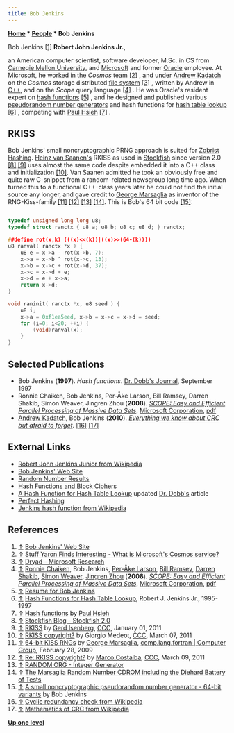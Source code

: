 ```yaml
---
title: Bob Jenkins
---
```

**[Home](Home "Home") * [People](People "People") * Bob Jenkins**

[](http://burtleburtle.net/bob/) Bob Jenkins <a id="cite-note-1" href="#cite-ref-1">[1]</a>
**Robert John Jenkins Jr.**,

an American computer scientist, software developer, M.Sc. in CS from [Carnegie Mellon University](Carnegie_Mellon_University "Carnegie Mellon University"), and [Microsoft](Microsoft "Microsoft") and former [Oracle](https://en.wikipedia.org/wiki/Oracle_Corporation) employee. At Microsoft, he worked in the *Cosmos* team <a id="cite-note-2" href="#cite-ref-2">[2]</a> , and under [Andrew Kadatch](Andrew_Kadatch "Andrew Kadatch") on the *Cosmos* storage distributed [file system](https://en.wikipedia.org/wiki/File_system) <a id="cite-note-3" href="#cite-ref-3">[3]</a> , written by Andrew in [C++](Cpp "Cpp"), and on the *Scope* query language <a id="cite-note-4" href="#cite-ref-4">[4]</a> . He was Oracle's resident expert on [hash functions](https://en.wikipedia.org/wiki/Hash_function) <a id="cite-note-5" href="#cite-ref-5">[5]</a> , and he designed and published various [pseudorandom number generators](Pseudorandom_Number_Generator "Pseudorandom Number Generator") and hash functions for [hash table lookup](Hash_Table "Hash Table") <a id="cite-note-6" href="#cite-ref-6">[6]</a> , competing with [Paul Hsieh](Paul_Hsieh "Paul Hsieh") <a id="cite-note-7" href="#cite-ref-7">[7]</a> .

## RKISS

Bob Jenkins' small noncryptographic PRNG approach is suited for [Zobrist Hashing](Zobrist_Hashing "Zobrist Hashing"). [Heinz van Saanen's](index.php?title=Heinz_van_Saanen&action=edit&redlink=1 "Heinz van Saanen (page does not exist)") RKISS as used in [Stockfish](Stockfish "Stockfish") since version 2.0 <a id="cite-note-8" href="#cite-ref-8">[8]</a> <a id="cite-note-9" href="#cite-ref-9">[9]</a> uses almost the same code despite embedded it into a C++ class and initialization <a id="cite-note-10" href="#cite-ref-10">[10]</a>. Van Saanen admitted he took an obviously free and quite raw C-snippet from a random-related newsgroup long time ago. When turned this to a functional C++-class years later he could not find the initial source any longer, and gave credit to [George Marsaglia](Mathematician#GMarsaglia "Mathematician") as inventor of the RNG-Kiss-family <a id="cite-note-11" href="#cite-ref-11">[11]</a> <a id="cite-note-12" href="#cite-ref-12">[12]</a> <a id="cite-note-13" href="#cite-ref-13">[13]</a> <a id="cite-note-14" href="#cite-ref-14">[14]</a>. This is Bob's 64 bit code <a id="cite-note-15" href="#cite-ref-15">[15]</a>:

```C++If you want to use 8-byte terms instead of 4-byte terms, the proper rotate amounts are (39,11) for the two-rotate version (yielding at least 13.3 bits of [avalanche](https://en.wikipedia.org/wiki/Avalanche_effect) after 5 rounds) or (7,13,37) for the three-rotate version (yielding 18.4 bits of avalanche after 5 rounds). I think I'd got with the three-rotate version, because the ideal is 32 bits of avalanche, and 13.3 isn't even half of that. 

```

```C++
typedef unsigned long long u8;
typedef struct ranctx { u8 a; u8 b; u8 c; u8 d; } ranctx;

##define rot(x,k) (((x)<<(k))|((x)>>(64-(k))))
u8 ranval( ranctx *x ) {
    u8 e = x->a - rot(x->b, 7);
    x->a = x->b ^ rot(x->c, 13);
    x->b = x->c + rot(x->d, 37);
    x->c = x->d + e;
    x->d = e + x->a;
    return x->d;
}

void raninit( ranctx *x, u8 seed ) {
    u8 i;
    x->a = 0xf1ea5eed, x->b = x->c = x->d = seed;
    for (i=0; i<20; ++i) {
        (void)ranval(x);
    }
}

```

## Selected Publications

- Bob Jenkins (**1997**). *Hash functions*. [Dr. Dobb's Journal](https://en.wikipedia.org/wiki/Dr._Dobb%27s_Journal), September 1997
- Ronnie Chaiken, Bob Jenkins, Per-Åke Larson, Bill Ramsey, Darren Shakib, Simon Weaver, Jingren Zhou (**2008**). *[SCOPE: Easy and Efficient Parallel Processing of Massive Data Sets](https://dl.acm.org/citation.cfm?id=1454166)*. [Microsoft Corporation](Microsoft "Microsoft"), [pdf](https://www.goland.org/Scope-VLDB-final.pdf)
- [Andrew Kadatch](Andrew_Kadatch "Andrew Kadatch"), Bob Jenkins (**2010**). *[Everything we know about CRC but afraid to forget](https://www.researchgate.net/publication/268184499_Everything_we_know_about_CRC_but_afraid_to_forget)*. <a id="cite-note-16" href="#cite-ref-16">[16]</a> <a id="cite-note-17" href="#cite-ref-17">[17]</a>

## External Links

- [Robert John Jenkins Junior from Wikipedia](https://en.wikipedia.org/wiki/Robert_John_Jenkins_Junior)
- [Bob Jenkins' Web Site](http://burtleburtle.net/bob/)
- [Random Number Results](http://burtleburtle.net/bob/rand/index.html)
- [Hash Functions and Block Ciphers](http://burtleburtle.net/bob/hash/index.html)
- [A Hash Function for Hash Table Lookup](http://burtleburtle.net/bob/hash/doobs.html) updated [Dr. Dobb's](https://en.wikipedia.org/wiki/Dr._Dobb%27s_Journal) article
- [Perfect Hashing](http://burtleburtle.net/bob/hash/perfect.html)
- [Jenkins hash function from Wikipedia](https://en.wikipedia.org/wiki/Jenkins_hash_function)

## References

1. <a id="cite-ref-1" href="#cite-note-1">↑</a> [Bob Jenkins' Web Site](http://burtleburtle.net/bob/)
1. <a id="cite-ref-2" href="#cite-note-2">↑</a> [Stuff Yaron Finds Interesting - What is Microsoft's Cosmos service?](http://www.goland.org/whatiscosmos/)
1. <a id="cite-ref-3" href="#cite-note-3">↑</a> [Dryad - Microsoft Research](http://research.microsoft.com/en-us/projects/dryad/)
1. <a id="cite-ref-4" href="#cite-note-4">↑</a> [Ronnie Chaiken](http://www.linkedin.com/pub/ronnie-chaiken/26/571/143), Bob Jenkins, [Per-Åke Larson](http://research.microsoft.com/en-us/people/palarson/), [Bill Ramsey](http://portal.acm.org/author_page.cfm?id=81344496896&coll=DL&dl=ACM&trk=0&cfid=28619666&cftoken=49088236), [Darren Shakib](http://www.microsoft.com/presspass/exec/de/Shakib/default.mspx), [Simon Weaver](http://www.linkedin.com/in/simonjweaver), [Jingren Zhou](http://research.microsoft.com/en-us/um/people/jrzhou/) (**2008**). *[SCOPE: Easy and Efficient Parallel Processing of Massive Data Sets](http://portal.acm.org/citation.cfm?id=1454166)*. [Microsoft Corporation](Microsoft "Microsoft"), [pdf](http://www.goland.org/Scope-VLDB-final.pdf)
1. <a id="cite-ref-5" href="#cite-note-5">↑</a> [Resume for Bob Jenkins](http://burtleburtle.net/bob/other/resume3.html)
1. <a id="cite-ref-6" href="#cite-note-6">↑</a> [Hash Functions for Hash Table Lookup](http://burtleburtle.net/bob/hash/evahash.html), Robert J. Jenkins Jr., 1995-1997
1. <a id="cite-ref-7" href="#cite-note-7">↑</a> [Hash functions](http://www.azillionmonkeys.com/qed/hash.html) by [Paul Hsieh](Paul_Hsieh "Paul Hsieh")
1. <a id="cite-ref-8" href="#cite-note-8">↑</a> [Stockfish Blog - Stockfish 2.0](http://blog.stockfishchess.com/)
1. <a id="cite-ref-9" href="#cite-note-9">↑</a> [RKISS](http://www.talkchess.com/forum/viewtopic.php?t=37406) by [Gerd Isenberg](Gerd_Isenberg "Gerd Isenberg"), [CCC](CCC "CCC"), January 01, 2011
1. <a id="cite-ref-10" href="#cite-note-10">↑</a> [RKISS copyright?](http://www.talkchess.com/forum/viewtopic.php?start=0&t=38313) by Giorgio Medeot, [CCC](CCC "CCC"), March 07, 2011
1. <a id="cite-ref-11" href="#cite-note-11">↑</a> [64-bit KISS RNGs](http://compgroups.net/comp.lang.fortran/64-bit-kiss-rngs/601519) by [George Marsaglia](Mathematician#GMarsaglia "Mathematician"), [comp.lang.fortran | Computer Group](http://compgroups.net/comp.lang.fortran/), February 28, 2009
1. <a id="cite-ref-12" href="#cite-note-12">↑</a> [Re: RKISS copyright?](http://www.talkchess.com/forum/viewtopic.php?topic_view=threads&p=398196&t=38313) by [Marco Costalba](Marco_Costalba "Marco Costalba"), [CCC](CCC "CCC"), March 09, 2011
1. <a id="cite-ref-13" href="#cite-note-13">↑</a> [RANDOM.ORG - Integer Generator](http://www.random.org/integers/?mode=advanced)
1. <a id="cite-ref-14" href="#cite-note-14">↑</a> [The Marsaglia Random Number CDROM including the Diehard Battery of Tests](http://www.stat.fsu.edu/pub/diehard/)
1. <a id="cite-ref-15" href="#cite-note-15">↑</a> [A small noncryptographic pseudorandom number generator - 64-bit variants](http://www.burtleburtle.net/bob/rand/smallprng.html) by Bob Jenkins
1. <a id="cite-ref-16" href="#cite-note-16">↑</a> [Cyclic redundancy check from Wikipedia](https://en.wikipedia.org/wiki/Cyclic_redundancy_check)
1. <a id="cite-ref-17" href="#cite-note-17">↑</a> [Mathematics of CRC from Wikipedia](https://en.wikipedia.org/wiki/Mathematics_of_CRC)

**[Up one level](People "People")**

